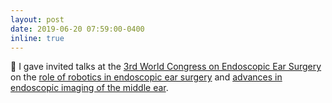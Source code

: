 ```yaml
---
layout: post
date: 2019-06-20 07:59:00-0400
inline: true
---
```


📣 I gave invited talks at the
[3rd World Congress on Endoscopic Ear Surgery][1] on the
[role of robotics in endoscopic ear surgery][2] and
[advances in endoscopic imaging of the middle ear][3].

[1]: https://endoearboston.com
[2]: https://www.youtube.com/watch?v=VV4Lf3nXrcc
[3]: https://www.youtube.com/watch?v=ABc1U5z-MBQ
